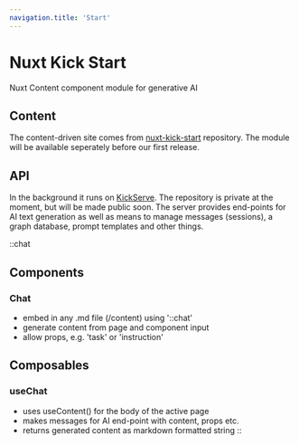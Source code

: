 ```yaml
---
navigation.title: 'Start'
---
```


# Nuxt Kick Start

Nuxt Content component module for generative AI

## Content

The content-driven site comes from [nuxt-kick-start](https://github.com/deniskropp/nuxt-kick-start) repository.
The module will be available seperately before our first release.

## API

In the background it runs on [KickServe](https://github.com/deniskropp/KickServe).
The repository is private at the moment, but will be made public soon.
The server provides end-points for AI text generation as well as means to manage messages (sessions), a graph database, prompt templates and other things.

::chat
## Components

### Chat
- embed in any .md file (/content) using '::chat'
- generate content from page and component input
- allow props, e.g. 'task' or 'instruction'

## Composables

### useChat
- uses useContent() for the body of the active page
- makes messages for AI end-point with content, props etc.
- returns generated content as markdown formatted string
::
